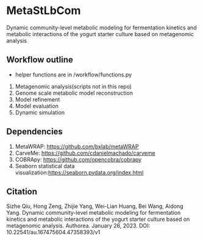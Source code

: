 # MetaStLbCom
Dynamic community-level metabolic modeling for fermentation kinetics and metabolic interactions of the yogurt starter culture based on metagenomic analysis
## Workflow outline
- helper functions are in /workflow/functions.py
1. Metagenomic analysis(scripts not in this repo)
2. Genome scale metabolic model reconstruction
3. Model refinement
4. Model evaluation
5. Dynamic simulation
## Dependencies
1. MetaWRAP: https://github.com/bxlab/metaWRAP
2. CarveMe: https://github.com/cdanielmachado/carveme
3. COBRApy: https://github.com/opencobra/cobrapy
4. Seaborn statistical data visualization:https://seaborn.pydata.org/index.html
## Citation
Sizhe Qiu, Hong Zeng, Zhijie Yang, Wei-Lian Huang, Bei Wang, Aidong Yang. Dynamic community-level metabolic modeling for fermentation kinetics and metabolic interactions of the yogurt starter culture based on metagenomic analysis. Authorea. January 26, 2023.
DOI: 10.22541/au.167475604.47358393/v1
